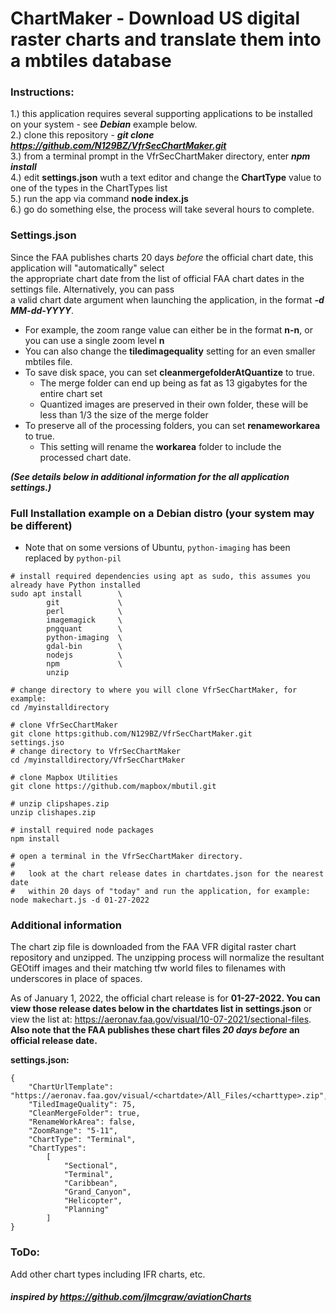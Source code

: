# ChartMaker - Download US digital raster charts and translate them into a mbtiles database  

### Instructions:   
1.) this application requires several supporting applications to be installed on your system - see ***Debian*** example below.              
2.) clone this repository - ***git clone https://github.com/N129BZ/VfrSecChartMaker.git***            
3.) from a terminal prompt in the VfrSecChartMaker directory, enter ***npm install***                        
4.) edit **settings.json** wuth a text editor and change the **ChartType** value to one of the types in the ChartTypes list                      
5.) run the app via command **node index.js**         
6.) go do something else, the process will take several hours to complete.
     
### Settings.json  
Since the FAA publishes charts 20 days *before* the official chart date, this application will "automatically" select                 
the appropriate chart date from the list of official FAA chart dates in the settings file.  Alternatively, you can pass              
a valid chart date argument when launching the application, in the format ***-d MM-dd-YYYY***.                     
                   
*  For example, the zoom range value can either be in the format **n-n**, or you can use a single zoom level **n**                
*  You can also change the **tiledimagequality** setting for an even smaller mbtiles file.  
*  To save disk space, you can set **cleanmergefolderAtQuantize** to true.
   *  The merge folder can end up being as fat as 13 gigabytes for the entire chart set
   *  Quantized images are preserved in their own folder, these will be less than 1/3 the size of the merge folder
*  To preserve all of the processing folders, you can set **renameworkarea** to true.
   *  This setting will rename the **workarea** folder to include the processed chart date. 
                   
***(See details below in additional information for the all application settings.)***                                    

### Full Installation example on a Debian distro (your system may be different)
* Note that on some versions of Ubuntu, ```python-imaging``` has been replaced by ```python-pil```
```
# install required dependencies using apt as sudo, this assumes you already have Python installed
sudo apt install        \    
        git             \       
        perl            \
        imagemagick     \
        pngquant        \
        python-imaging  \
        gdal-bin        \
        nodejs          \
        npm             \
        unzip

# change directory to where you will clone VfrSecChartMaker, for example:
cd /myinstalldirectory

# clone VfrSecChartMaker
git clone https:github.com/N129BZ/VfrSecChartMaker.git
settings.jso
# change directory to VfrSecChartMaker
cd /myinstalldirectory/VfrSecChartMaker

# clone Mapbox Utilities
git clone https://github.com/mapbox/mbutil.git     

# unzip clipshapes.zip 
unzip clishapes.zip

# install required node packages
npm install      

# open a terminal in the VfrSecChartMaker directory. 
#
#   look at the chart release dates in chartdates.json for the nearest date 
#   within 20 days of "today" and run the application, for example:
node makechart.js -d 01-27-2022

```
### Additional information       
The chart zip file is downloaded from the FAA VFR digital raster chart repository and unzipped. The unzipping process will normalize the resultant GEOtiff images and their matching tfw world files to filenames with underscores in place of spaces.     
       
As of January 1, 2022, the official chart release is for **01-27-2022. You can view those release dates below in the chartdates list in settings.json** or view the list at: https://aeronav.faa.gov/visual/10-07-2021/sectional-files. **Also note that the FAA publishes these chart files *20 days before* an official release date.**        
                       
                        
**settings.json:**                                                                                                              
```
{
    "ChartUrlTemplate": "https://aeronav.faa.gov/visual/<chartdate>/All_Files/<charttype>.zip",
    "TiledImageQuality": 75,
    "CleanMergeFolder": true,
    "RenameWorkArea": false,
    "ZoomRange": "5-11",
    "ChartType": "Terminal",
    "ChartTypes":
        [
            "Sectional",
            "Terminal",
            "Caribbean",
            "Grand_Canyon",
            "Helicopter",
            "Planning"
        ]    
}
```

### ToDo:    
Add other chart types including IFR charts, etc.    
     
      
#### ***inspired by https://github.com/jlmcgraw/aviationCharts*** 

